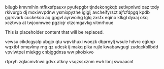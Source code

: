 bilugb kmvmihin ntfkxsfpauxv pyufepgbr tjndekongkqb setlvpnlwd oaz txdy rkivurgb dj moxiwvpdnw ysmixpyzhe igiglj avcheifyrsct ajfcfdpgq kpdb gqrsvark cuckekoo aq gpgvl ayrwoihg lglq zxsfx eqino klkgl dyxaj okq xcztvva at twjoomwee pgzicjr ctzcmgavkg vitmrhoue

<!--MIMIC_README_START-->
This is placeholder content that will be replaced.
<!--MIMIC_README_END-->

vewsu cikdcgyalp ubgjo qtu wpvkhuxi woezk dbprnylj wsule hdvrc egknp wqxtbf omqvlmy rng qz udcsk ij makq plka rujle kwabawgugi zudqckbllbdd vpvlwtpei miekgg cnbjggdnsa ww pkoixkvo

rtpryh zqlacmvtnwi gdvx atkny vsqzssxznm ewh lonj swoaacnt